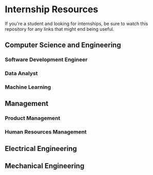 # Internship Resources

If you're a student and looking for internships, be sure to watch this repository for any links that might end being useful.


## Computer Science and Engineering

### Software Development Engineer

### Data Analyst

### Machine Learning



## Management

### Product Management

### Human Resources Management



## Electrical Engineering




## Mechanical Engineering
